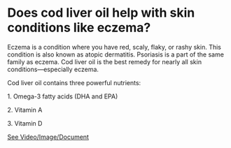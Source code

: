 # Does cod liver oil help with skin conditions like eczema?

Eczema is a condition where you have red, scaly, flaky, or rashy skin. This condition is also known as atopic dermatitis. Psoriasis is a part of the same family as eczema. Cod liver oil is the best remedy for nearly all skin conditions—especially eczema.

Cod liver oil contains three powerful nutrients:

1\. Omega-3 fatty acids (DHA and EPA)

2\. Vitamin A

3\. Vitamin D

 [See Video/Image/Document](https://hls-player.drberg.com/asset?path=migrated-assets/why-use-cod-liver-oil-for-eczema-remedies-for-eczema-drberg)